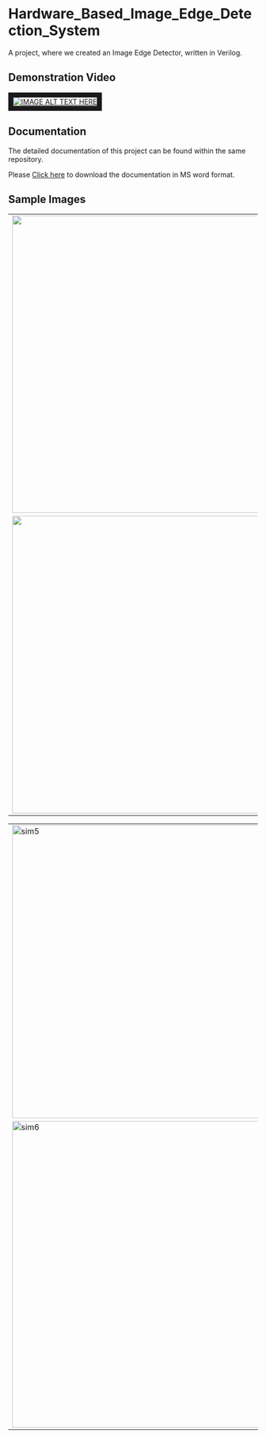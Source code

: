 # Hardware_Based_Image_Edge_Detection_System
A project, where we created an Image Edge Detector, written in Verilog. 

<h2>Demonstration Video</h2>
<a href="https://www.youtube.com/watch?feature=player_embedded&v=yZlG9sK8udQ
" target="_blank"><img src="https://github.com/user-attachments/assets/bc73b075-2648-4a49-930f-69d9903ad229" 
alt="IMAGE ALT TEXT HERE" border="10" /></a>

<h2>Documentation</h2>
<p>The detailed documentation of this project can be found within the same repository.</p>
<p>Please <a href="https://github.com/Jayakrishnan-Menon/8051_Based_Auto_Billing_Shopping_Cart/raw/refs/heads/main/MPMC%20Project%20Report.docx" target="_blank" rel="noopener noreferrer">Click here</a> to download the documentation in MS word format.</p>

<h2>Sample Images</h2>
<table>
  <tr>
    <td><img width='600' src="https://github.com/user-attachments/assets/8ada0c49-d942-47ad-9cee-9701b6c2ba30"></td>
    <td><img width='600' src="https://github.com/user-attachments/assets/a6c517ed-5259-40f1-93b8-295e1ebb8a1d"></td>
  </tr>
  <tr>
    <td><img width='600' src="https://github.com/user-attachments/assets/a4d8b7ee-e16e-485a-9e2b-5520fece3837"></td>
    <td><img width='600' src="https://github.com/user-attachments/assets/b8364c55-f940-41e3-a935-1a368f3df3cc"></td>
  </tr>
</table>

<table>
  <tr>
    <td><img width="1284" height="591" alt="sim5" src="https://github.com/user-attachments/assets/061a4861-9d6a-4f6f-b0ab-e72aa8136da0" /></td>
  </tr>
  <tr>
    <td><img width="1337" height="618" alt="sim6" src="https://github.com/user-attachments/assets/0816bead-b245-4987-b616-86d2367a3998" /></td>
  </tr>
</table>

